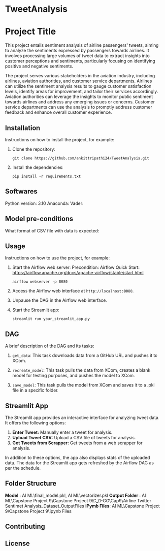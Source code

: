 # TweetAnalysis

# Project Title

This project entails sentiment analysis of airline passengers' tweets, aiming to analyze the sentiments expressed by passengers towards airlines. It involves processing large volumes of tweet data to extract insights into customer perceptions and sentiments, particularly focusing on identifying positive and negative sentiments.

The project serves various stakeholders in the aviation industry, including airlines, aviation authorities, and customer service departments. Airlines can utilize the sentiment analysis results to gauge customer satisfaction levels, identify areas for improvement, and tailor their services accordingly. Aviation authorities can leverage the insights to monitor public sentiment towards airlines and address any emerging issues or concerns. Customer service departments can use the analysis to promptly address customer feedback and enhance overall customer experience.

## Installation

Instructions on how to install the project, for example:

1. Clone the repository:
    ```
    git clone https://github.com/ankittripathi24/TweetAnalysis.git
    ```

2. Install the dependencies:
    ```
    pip install -r requirements.txt
    ```

## Softwares

Python version: 3.10
Anaconda: 
Vader: 

## Model pre-conditions

What format of CSV file with data is expected:


## Usage

Instructions on how to use the project, for example:

1. Start the Airflow web server:
    Precondition: Airflow Quick Start: https://airflow.apache.org/docs/apache-airflow/stable/start.html
    
    ```
    airflow webserver -p 8080
    ```

2. Access the Airflow web interface at `http://localhost:8080`.

3. Unpause the DAG in the Airflow web interface.

4. Start the Streamlit app:
    ```
    streamlit run your_streamlit_app.py
    ```

## DAG

A brief description of the DAG and its tasks:

1. `get_data`: This task downloads data from a GitHub URL and pushes it to XCom.

2. `recreate_model`: This task pulls the data from XCom, creates a blank model for testing purposes, and pushes the model to XCom.

3. `save_model`: This task pulls the model from XCom and saves it to a .pkl file in a specific folder.


## Streamlit App

The Streamlit app provides an interactive interface for analyzing tweet data. It offers the following options:

1. **Enter Tweet:** Manually enter a tweet for analysis.
2. **Upload Tweet CSV:** Upload a CSV file of tweets for analysis.
3. **Get Tweets from Scrapper:** Get tweets from a web scrapper for analysis.

In addition to these options, the app also displays stats of the uploaded data. The data for the Streamlit app gets refreshed by the Airflow DAG as per the schedule.

## Folder Structure

**Model** : AI ML\final_model.pkl, AI ML\vectorizer.pkl
**Output Folder** : AI ML\Capstone Project 9\Capstone Project 9\C_\1-GG\Cap9\Airline Twitter Sentimet Analysis_Dataset_OutputFiles
**iPymb Files**:  AI ML\Capstone Project 9\Capstone Project 9\ipynb Files



## Contributing


## License
